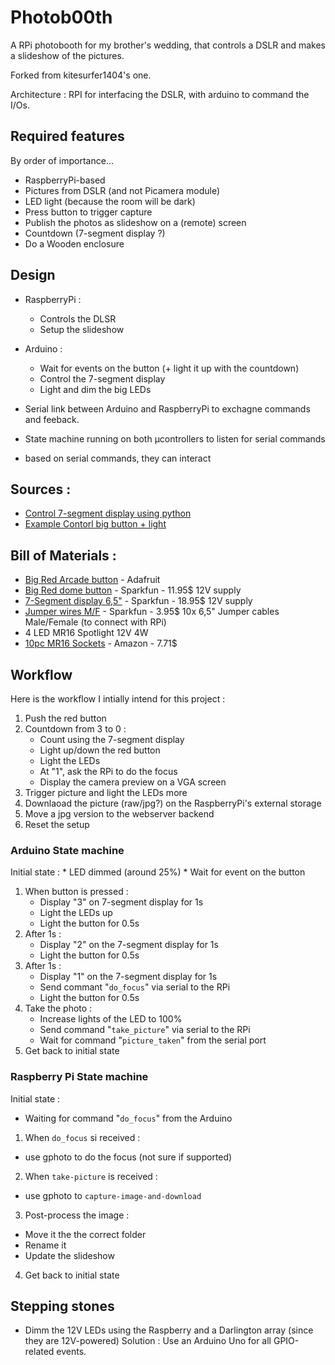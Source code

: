 # Photob00th

A RPi photobooth for my brother's wedding, that controls a DSLR and makes a slideshow of the pictures.

Forked from kitesurfer1404's one.

Architecture : RPI for interfacing the DSLR, with arduino to command the I/Os.


## Required features
By order of importance...
* RaspberryPi-based
* Pictures from DSLR (and not Picamera module)
* LED light (because the room will be dark)
* Press button to trigger capture
* Publish the photos as slideshow on a (remote) screen
* Countdown (7-segment display ?)
* Do a Wooden enclosure

## Design

* RaspberryPi : 
  * Controls the DLSR
  * Setup the slideshow
* Arduino :
  * Wait for events on the button (+ light it up with the countdown)
  * Control the 7-segment display
  * Light and dim the big LEDs

* Serial link between Arduino and RaspberryPi to exchagne commands and feeback.
* State machine running on both µcontrollers to listen for serial commands
* based on serial commands, they can interact

## Sources :
* [Control 7-segment display using python](https://raspi.tv/2015/how-to-drive-a-7-segment-display-directly-on-raspberry-pi-in-python)
* [Example Contorl big button + light](https://photos.google.com/share/AF1QipOwxhytRgeDRXFwA8Ee42yeQ1euaZ-cLYzybYsmrUi8KKORaJuT7p9L6YDLRAZysg?key=M21aS3pQQjdpRG1kOW1rbjFnOWdjWldQTEpFVGtR)


## Bill of Materials :
* [Big Red Arcade button](https://www.adafruit.com/product/1185) - Adafruit
* [Big Red dome button](https://www.sparkfun.com/products/9181) - Sparkfun - 11.95$
  12V supply
* [7-Segment display 6,5"](https://www.sparkfun.com/products/8530) - Sparkfun - 18.95$
  12V supply
* [Jumper wires M/F](https://www.sparkfun.com/products/9140) - Sparkfun - 3.95$
  10x 6,5" Jumper cables Male/Female (to connect with RPi)
* 4 LED MR16 Spotlight 12V 4W
* [10pc MR16 Sockets](https://www.amazon.com/Glo-shine-Halogen-Ceramic-Connector-Adapter/dp/B00Y7GRGZ0) - Amazon - 7.71$

## Workflow
Here is the workflow I intially intend for this project :
1. Push the red button
2. Countdown from 3 to 0 :
    - Count using the 7-segment display
    - Light up/down the red button
    - Light the LEDs
    - At "1", ask the RPi to do the focus
    - Display the camera preview on a VGA screen
3. Trigger picture and light the LEDs more
4. Downlaoad the picture (raw/jpg?) on the RaspberryPi's external storage
5. Move a jpg version to the webserver backend
6. Reset the setup

### Arduino State machine

Initial state : 
    * LED dimmed (around 25%)
    * Wait for event on the button

1. When button is pressed :  
    - Display "3" on 7-segment display for 1s
    - Light the LEDs up
    - Light the button for 0.5s
2. After 1s :
    - Display "2" on the 7-segment display for 1s
    - Light the button for 0.5s
3. After 1s : 
    - Display "1" on the 7-segment display for 1s
    - Send commant "`do_focus`" via serial to the RPi
    - Light the button for 0.5s
4. Take the photo : 
     - Increase lights of the LED to 100%
    - Send command "`take_picture`" via serial to the RPi
    - Wait for command "`picture_taken`" from the serial port
5. Get back to initial state

### Raspberry Pi State machine

Initial state : 
* Waiting for command "`do_focus`" from the Arduino

1. When `do_focus` si received :
* use gphoto to do the focus (not sure if supported)
2. When `take-picture` is received : 
* use gphoto to `capture-image-and-download`
3. Post-process the image :
* Move it the the correct folder
* Rename it
* Update the slideshow
4. Get back to initial state

## Stepping stones
* Dimm the 12V LEDs using the Raspberry and a Darlington array (since they are 12V-powered)
    Solution : Use an Arduino Uno for all GPIO-related events.
